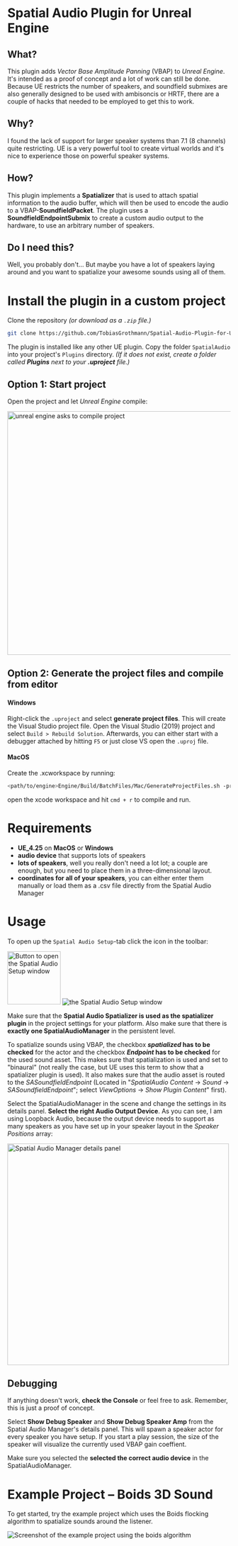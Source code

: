 # **Spatial Audio Plugin** for Unreal Engine

## What?

This plugin adds *Vector Base Amplitude Panning* (VBAP) to *Unreal Engine*. It's intended as a proof of concept and a lot of work can still be done. Because UE restricts the number of speakers, and soundfield submixes are also generally designed to be used with ambisoncis or HRTF, there are a couple of hacks that needed to be employed to get this to work.

## Why?

I found the lack of support for larger speaker systems than 7.1 (8 channels) quite restricting. UE is a very powerful tool to create virtual worlds and it's nice to experience those on powerful speaker systems.

## How?

This plugin implements a **Spatializer** that is used to attach spatial information to the audio buffer, which will then be used to encode the audio to a VBAP-**SoundfieldPacket**. The plugin uses a **SoundfieldEndpointSubmix** to create a custom audio output to the hardware, to use an arbitrary number of speakers.

## Do I need this?

Well, you probably don't... But maybe you have a lot of speakers laying around and you want to spatialize your awesome sounds using all of them.


# Install the plugin in a custom project

Clone the repository *(or download as a `.zip` file.)*
```bash
git clone https://github.com/TobiasGrothmann/Spatial-Audio-Plugin-for-Unreal-Engine.git
```

The plugin is installed like any other UE plugin. Copy the folder `SpatialAudio` into your project's `Plugins` directory. *(If it does not exist, create a folder called **Plugins** next to your **.uproject** file.)*

## Option 1: Start project
Open the project and let *Unreal Engine* compile:

<img src="https://user-images.githubusercontent.com/28928394/112468057-1d24d380-8d68-11eb-98a1-75f3581a558f.png" alt="unreal engine asks to compile project" width="550px"/>

## Option 2: Generate the project files and compile from editor
#### Windows
Right-click the `.uproject` and select **generate project files**. This will create the Visual Studio project file. Open the Visual Studio (2019) project and select `Build > Rebuild Solution`. Afterwards, you can either start with a debugger attached by hitting `F5` or just close VS open the `.uproj` file.

#### MacOS
Create the .xcworkspace by running:
```bash
<path/to/engine>Engine/Build/BatchFiles/Mac/GenerateProjectFiles.sh -projectfiles -project=<path/to/project> -game -engine
```
open the xcode workspace and hit `cmd + r` to compile and run.

# Requirements

* **UE_4.25** on **MacOS** or **Windows**
* **audio device** that supports lots of speakers
* **lots of speakers**, well you really don't need a lot lot; a couple are enough, but you need to place them in a three-dimensional layout.
* **coordinates for all of your speakers**, you can either enter them manually or load them as a .csv file directly from the Spatial Audio Manager

# Usage

To open up the `Spatial Audio Setup`-tab click the icon in the toolbar:

<img src="https://user-images.githubusercontent.com/28928394/112381930-7864b080-8ceb-11eb-9a59-b9f089e2791c.png" alt="Button to open the Spatial Audio Setup window" width="120px"/>
<img src="https://user-images.githubusercontent.com/28928394/112382571-4e5fbe00-8cec-11eb-9893-f39506158214.png" alt="the Spatial Audio Setup window"/>


Make sure that the **Spatial Audio Spatializer is used as the spatializer plugin** in the project settings for your platform. Also make sure that there is **exactly one SpatialAudioManager** in the persistent level.

To spatialize sounds using VBAP, the checkbox ***spatialized* has to be checked** for the actor and the checkbox ***Endpoint* has to be checked** for the used sound asset. This makes sure that spatialization is used and set to "binaural" (not really the case, but UE uses this term to show that a spatializer plugin is used). It also makes sure that the audio asset is routed to the *SASoundfieldEndpoint* (Located in "*SpatialAudio Content* -> *Sound* -> *SASoundfieldEndpoint*"; select *ViewOptions* -> *Show Plugin Content*" first).

Select the SpatialAudioManager in the scene and change the settings in its details panel. **Select the right Audio Output Device**. As you can see, I am using Loopback Audio, because the output device needs to support as many speakers as you have set up in your speaker layout in the *Speaker Positions* array:

<img src="https://user-images.githubusercontent.com/28928394/112383285-376d9b80-8ced-11eb-9fcb-d9a6a94e7df7.png" alt="Spatial Audio Manager details panel" width="500px"/>


## Debugging

If anything doesn't work, **check the Console** or feel free to ask. Remember, this is just a proof of concept.

Select **Show Debug Speaker** and **Show Debug Speaker Amp** from the Spatial Audio Manager's details panel. This will spawn a speaker actor for every speaker you have setup. If you start a play session, the size of the speaker will visualize the currently used VBAP gain coeffient.

Make sure you selected the **selected the correct audio device** in the SpatialAudioManager.

# Example Project – Boids 3D Sound

To get started, try the example project which uses the Boids flocking algorithm to spatialize sounds around the listener.

<img src="https://user-images.githubusercontent.com/28928394/112385080-78ff4600-8cef-11eb-8992-61248dd8d0f7.png" alt="Screenshot of the example project using the boids algorithm"/>

